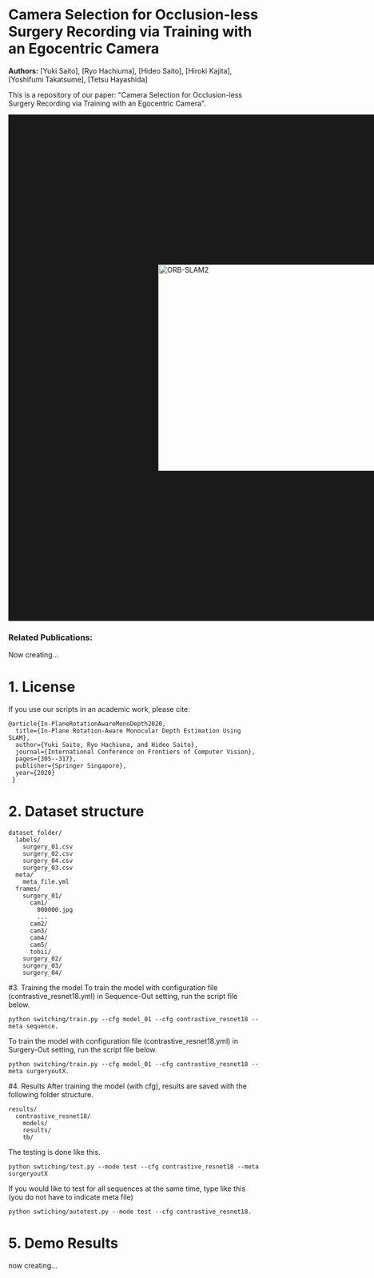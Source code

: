 # Camera Selection for Occlusion-less Surgery Recording via Training with an Egocentric Camera
**Authors:** [Yuki Saito], [Ryo Hachiuma], [Hideo Saito], [Hiroki Kajita], [Yoshifumi Takatsume], [Tetsu Hayashida] 


This is a repository of our paper: "Camera Selection for Occlusion-less Surgery Recording via Training with an Egocentric Camera".

<a href="http://hvrl.ics.keio.ac.jp/saito_y/images/IEEEAccess/overview.png" target="_blank"><img src="http://hvrl.ics.keio.ac.jp/saito_y/images/IEEEAccess/overview.png" 
alt="ORB-SLAM2" width="584" height="413" border="300" /></a>



### Related Publications:

Now creating...

[comment]: <> (Yuki Saito, Ryo Hachiuma, and Hideo Saito. **In-Plane Rotation-Aware Monocular Depth Estimation using SLAM**. *International Workshop on Frontiers of Computer Vision&#40;IW-FCV 2020&#41;,* pp. 305-317, 2020. **[PDF]&#40;https://link.springer.com/chapter/10.1007%2F978-981-15-4818-5_23&#41;**.)

# 1. License

If you use our scripts in an academic work, please cite:

    @article{In-PlaneRotationAwareMonoDepth2020,
      title={In-Plane Rotation-Aware Monocular Depth Estimation Using SLAM},
      author={Yuki Saito, Ryo Hachiuna, and Hideo Saito},
      journal={International Conference on Frontiers of Computer Vision},
      pages={305--317},
      publisher={Springer Singapore},
      year={2020}
     }



# 2. Dataset structure
```
dataset_folder/
  labels/
    surgery_01.csv
    surgery_02.csv
    surgery_04.csv
    surgery_03.csv
  meta/
    meta_file.yml
  frames/
    surgery_01/
      cam1/
        000000.jpg
        ...
      cam2/
      cam3/
      cam4/
      cam5/
      tobii/
    surgery_02/
    surgery_03/
    surgery_04/
```


#3. Training the model
To train the model with configuration file (contrastive_resnet18.yml) in Sequence-Out setting, run the script file below.
```
python switching/train.py --cfg model_01 --cfg contrastive_resnet18 --meta sequence.
```
To train the model with configuration file (contrastive_resnet18.yml) in Surgery-Out setting, run the script file below.
```
python switching/train.py --cfg model_01 --cfg contrastive_resnet18 --meta surgeryoutX.
```


#4. Results
After training the model (with cfg), results are saved with the following folder structure.
```
results/
  contrastive_resnet18/
    models/
    results/
    tb/
```

The testing is done like this.
```
python swtiching/test.py --mode test --cfg contrastive_resnet18 --meta surgeryoutX
```
If you would like to test for all sequences at the same time, type like this (you do not have to indicate meta file)
```
python swtiching/autotest.py --mode test --cfg contrastive_resnet18.
```

# 5. Demo Results

now creating...

[comment]: <> (<a href="http://hvrl.ics.keio.ac.jp/saito_y/site/FCV2020.png/" target="_blank"><img src="http://hvrl.ics.keio.ac.jp/saito_y/site/FCV2020.png")

[comment]: <> (alt="ORB-SLAM2" width="916" height="197" border="30" /></a>)
